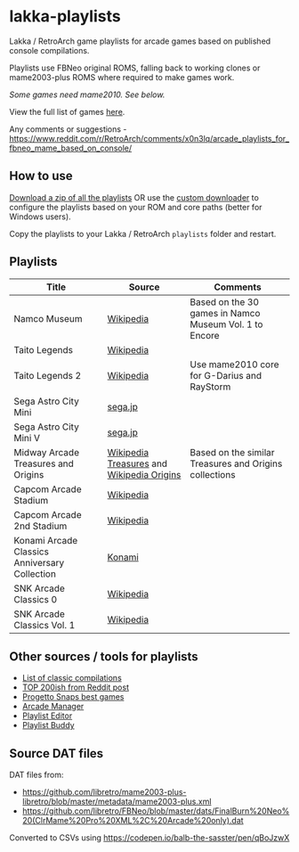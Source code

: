 # lakka-playlists

Lakka / RetroArch game playlists for arcade games based on published console compilations.

Playlists use FBNeo original ROMS, falling back to working clones or mame2003-plus ROMS where required to make games work.

_Some games need mame2010. See below._

View the full list of games [here](https://github.com/balb/lakka-playlists/blob/main/ArcadePlaylists.csv).

Any comments or suggestions - https://www.reddit.com/r/RetroArch/comments/x0n3lq/arcade_playlists_for_fbneo_mame_based_on_console/

## How to use

[Download a zip of all the playlists](https://github.com/balb/lakka-playlists/raw/main/playlists.zip) OR 
use the [custom downloader](https://codepen.io/balb-the-sasster/full/QWrWpNW) to configure the playlists based on your ROM and core paths (better for Windows users).

Copy the playlists to your Lakka / RetroArch `playlists` folder and restart.

## Playlists

| Title                               | Source                                                             | Comments                                               |
| ----------------------------------- | ------------------------------------------------------------------ | ------------------------------------------------------ |
| Namco Museum                        | [Wikipedia](https://en.wikipedia.org/wiki/Namco_Museum)            | Based on the 30 games in Namco Museum Vol. 1 to Encore |
| Taito Legends                       | [Wikipedia](https://en.wikipedia.org/wiki/Taito_Legends)           |                                                        |
| Taito Legends 2                     | [Wikipedia](https://en.wikipedia.org/wiki/Taito_Legends_2)         | Use mame2010 core for G-Darius and RayStorm            |
| Sega Astro City Mini                | [sega.jp](https://sega.jp/astrocitymini/original/titlelist.html)   |                                                        |
| Sega Astro City Mini V              | [sega.jp](https://sega.jp/astrocitymini/v/titlelist.html)          |                                                        |
| Midway Arcade Treasures and Origins | [Wikipedia Treasures](https://en.wikipedia.org/wiki/Midway_Arcade_Treasures) and [Wikipedia Origins](https://en.wikipedia.org/wiki/Midway_Arcade_Origins) | Based on the similar Treasures and Origins collections |
| Capcom Arcade Stadium               | [Wikipedia](https://en.wikipedia.org/wiki/Capcom_Arcade_Stadium)   |                                                        |
| Capcom Arcade 2nd Stadium           | [Wikipedia](https://en.wikipedia.org/wiki/Capcom_Arcade_Stadium#Capcom_Arcade_2nd_Stadium)||
| Konami Arcade Classics Anniversary Collection | [Konami](https://www.konami.com/games/50th/ac/arcade/eu/en/) |                                                    |
| SNK Arcade Classics 0               | [Wikipedia](https://en.wikipedia.org/wiki/SNK_Arcade_Classics_Vol._1) ||
| SNK Arcade Classics Vol. 1          | [Wikipedia](https://en.wikipedia.org/wiki/SNK_Arcade_Classics_Vol._1) ||

## Other sources / tools for playlists

* [List of classic compilations](https://www.mobygames.com/game-group/classic-compilation-games)
* [TOP 200ish from Reddit post](https://www.reddit.com/r/MAME/comments/2rawpr/i_compiled_several_best_ofrecommended_arcade/)
* [Progetto Snaps best games](https://www.progettosnaps.net/bestgames/)
* [Arcade Manager](https://github.com/cosmo0/arcade-manager)
* [Playlist Editor](https://www.marcrobledo.com/retroarch-playlist-editor/)
* [Playlist Buddy](https://forums.libretro.com/t/retroarch-playlist-buddy-playlist-and-thumbnail-generation-app/8417)

## Source DAT files

DAT files from:

- https://github.com/libretro/mame2003-plus-libretro/blob/master/metadata/mame2003-plus.xml
- https://github.com/libretro/FBNeo/blob/master/dats/FinalBurn%20Neo%20(ClrMame%20Pro%20XML%2C%20Arcade%20only).dat

Converted to CSVs using https://codepen.io/balb-the-sasster/pen/qBoJzwX
